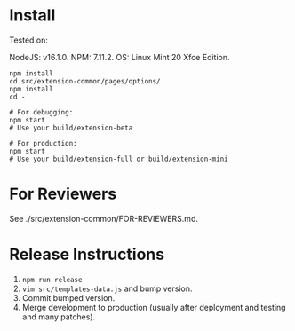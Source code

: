 # Install

Tested on:

NodeJS: v16.1.0.
NPM: 7.11.2.
OS: Linux Mint 20 Xfce Edition.

```
npm install
cd src/extension-common/pages/options/
npm install
cd -

# For debugging:
npm start
# Use your build/extension-beta

# For production:
npm start
# Use your build/extension-full or build/extension-mini
```

# For Reviewers

See ./src/extension-common/FOR-REVIEWERS.md.

# Release Instructions

1. `npm run release`
2. `vim src/templates-data.js` and bump version.
3. Commit bumped version.
4. Merge development to production (usually after deployment and testing and many patches).
